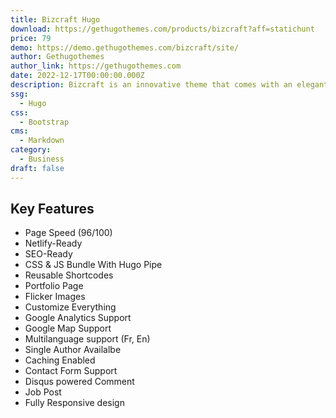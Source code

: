 ```yaml
---
title: Bizcraft Hugo
download: https://gethugothemes.com/products/bizcraft?aff=statichunt
price: 79
demo: https://demo.gethugothemes.com/bizcraft/site/
author: Gethugothemes
author_link: https://gethugothemes.com
date: 2022-12-17T00:00:00.000Z
description: Bizcraft is an innovative theme that comes with an elegant design. This theme is perfect for startups, marketing, corporate or similar organizations.
ssg:
  - Hugo
css:
  - Bootstrap
cms:
  - Markdown
category:
  - Business
draft: false
---
```


## Key Features

- Page Speed (96/100)
- Netlify-Ready
- SEO-Ready
- CSS & JS Bundle With Hugo Pipe
- Reusable Shortcodes
- Portfolio Page
- Flicker Images
- Customize Everything
- Google Analytics Support
- Google Map Support
- Multilanguage support (Fr, En)
- Single Author Availalbe
- Caching Enabled
- Contact Form Support
- Disqus powered Comment
- Job Post
- Fully Responsive design

